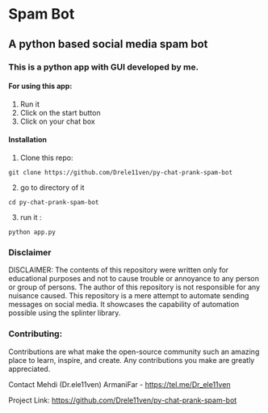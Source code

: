 # Spam Bot
## A python based social media spam bot
### This is a python app with GUI developed by me.

#### For using this app:

1. Run it
2. Click on the start button
3. Click on your chat box

#### Installation

1. Clone this repo:
```
git clone https://github.com/Drele11ven/py-chat-prank-spam-bot
```
2. go to directory of it
```
cd py-chat-prank-spam-bot
```
3. run it :
```
python app.py
```
### Disclaimer
DISCLAIMER: The contents of this repository were written only for educational purposes and not to cause trouble or annoyance to any person or group of persons. The author of this repository is not responsible for any nuisance caused. This repository is a mere attempt to automate sending messages on social media. It showcases the capability of automation possible using the splinter library.

### Contributing:
Contributions are what make the open-source community such an amazing place to learn, inspire, and create. Any contributions you make are greatly appreciated.

Contact
Mehdi (Dr.ele11ven) ArmaniFar - https://tel.me/Dr_ele11ven

Project Link: https://github.com/Drele11ven/py-chat-prank-spam-bot


